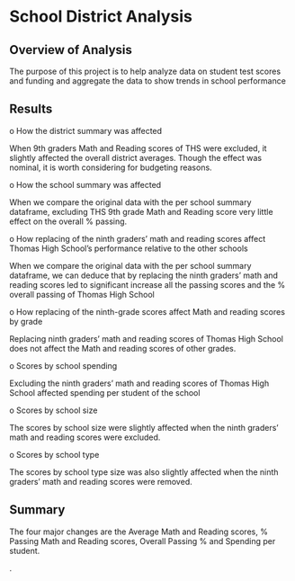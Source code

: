 # School District Analysis

## Overview of Analysis

The purpose of this project is to help analyze data on student test scores and funding and aggregate the data to show trends in school performance

## Results
o	How the district summary was affected

When 9th graders Math and Reading scores of THS were excluded, it slightly affected the overall district averages. Though the effect was nominal, it is worth considering for budgeting reasons.

o	How the school summary was affected

When we compare the original data with the per school summary dataframe, excluding THS 9th grade Math and Reading score very little effect on the overall % passing.

o	How replacing of the ninth graders’ math and reading scores affect Thomas High School’s performance relative to the other schools

When we compare the original data with the per school summary dataframe, we can deduce that by replacing the ninth graders’ math and reading scores led to significant increase all the passing scores and the % overall passing of Thomas High School 

o	How replacing of the ninth-grade scores affect Math and reading scores by grade

Replacing ninth graders’ math and reading scores of Thomas High School does not affect the Math and reading scores of other grades.

o	Scores by school spending

Excluding the ninth graders’ math and reading scores of Thomas High School affected spending per student of the school

o	Scores by school size

The scores by school size were slightly affected when the ninth graders’ math and reading scores were excluded. 

o	Scores by school type

The scores by school type size was also slightly affected when the ninth graders’ math and reading scores were removed. 

## Summary

The four major changes are the Average Math and Reading scores, % Passing Math and Reading scores, Overall Passing % and Spending per student.  




.

